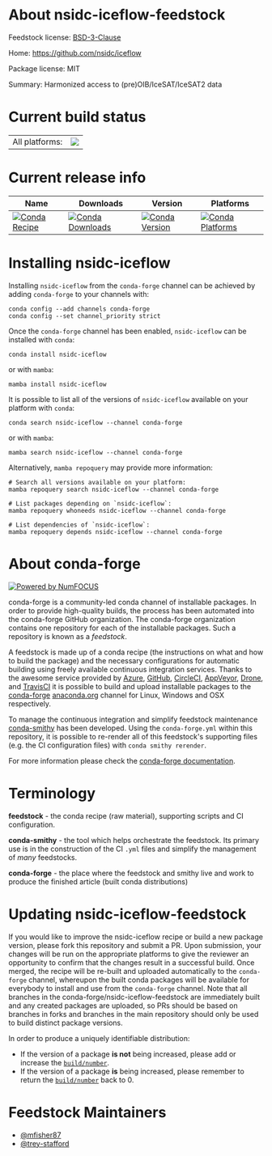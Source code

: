 About nsidc-iceflow-feedstock
=============================

Feedstock license: [BSD-3-Clause](https://github.com/conda-forge/nsidc-iceflow-feedstock/blob/main/LICENSE.txt)

Home: https://github.com/nsidc/iceflow

Package license: MIT

Summary: Harmonized access to (pre)OIB/IceSAT/IceSAT2 data

Current build status
====================


<table><tr><td>All platforms:</td>
    <td>
      <a href="https://dev.azure.com/conda-forge/feedstock-builds/_build/latest?definitionId=23165&branchName=main">
        <img src="https://dev.azure.com/conda-forge/feedstock-builds/_apis/build/status/nsidc-iceflow-feedstock?branchName=main">
      </a>
    </td>
  </tr>
</table>

Current release info
====================

| Name | Downloads | Version | Platforms |
| --- | --- | --- | --- |
| [![Conda Recipe](https://img.shields.io/badge/recipe-nsidc--iceflow-green.svg)](https://anaconda.org/conda-forge/nsidc-iceflow) | [![Conda Downloads](https://img.shields.io/conda/dn/conda-forge/nsidc-iceflow.svg)](https://anaconda.org/conda-forge/nsidc-iceflow) | [![Conda Version](https://img.shields.io/conda/vn/conda-forge/nsidc-iceflow.svg)](https://anaconda.org/conda-forge/nsidc-iceflow) | [![Conda Platforms](https://img.shields.io/conda/pn/conda-forge/nsidc-iceflow.svg)](https://anaconda.org/conda-forge/nsidc-iceflow) |

Installing nsidc-iceflow
========================

Installing `nsidc-iceflow` from the `conda-forge` channel can be achieved by adding `conda-forge` to your channels with:

```
conda config --add channels conda-forge
conda config --set channel_priority strict
```

Once the `conda-forge` channel has been enabled, `nsidc-iceflow` can be installed with `conda`:

```
conda install nsidc-iceflow
```

or with `mamba`:

```
mamba install nsidc-iceflow
```

It is possible to list all of the versions of `nsidc-iceflow` available on your platform with `conda`:

```
conda search nsidc-iceflow --channel conda-forge
```

or with `mamba`:

```
mamba search nsidc-iceflow --channel conda-forge
```

Alternatively, `mamba repoquery` may provide more information:

```
# Search all versions available on your platform:
mamba repoquery search nsidc-iceflow --channel conda-forge

# List packages depending on `nsidc-iceflow`:
mamba repoquery whoneeds nsidc-iceflow --channel conda-forge

# List dependencies of `nsidc-iceflow`:
mamba repoquery depends nsidc-iceflow --channel conda-forge
```


About conda-forge
=================

[![Powered by
NumFOCUS](https://img.shields.io/badge/powered%20by-NumFOCUS-orange.svg?style=flat&colorA=E1523D&colorB=007D8A)](https://numfocus.org)

conda-forge is a community-led conda channel of installable packages.
In order to provide high-quality builds, the process has been automated into the
conda-forge GitHub organization. The conda-forge organization contains one repository
for each of the installable packages. Such a repository is known as a *feedstock*.

A feedstock is made up of a conda recipe (the instructions on what and how to build
the package) and the necessary configurations for automatic building using freely
available continuous integration services. Thanks to the awesome service provided by
[Azure](https://azure.microsoft.com/en-us/services/devops/), [GitHub](https://github.com/),
[CircleCI](https://circleci.com/), [AppVeyor](https://www.appveyor.com/),
[Drone](https://cloud.drone.io/welcome), and [TravisCI](https://travis-ci.com/)
it is possible to build and upload installable packages to the
[conda-forge](https://anaconda.org/conda-forge) [anaconda.org](https://anaconda.org/)
channel for Linux, Windows and OSX respectively.

To manage the continuous integration and simplify feedstock maintenance
[conda-smithy](https://github.com/conda-forge/conda-smithy) has been developed.
Using the ``conda-forge.yml`` within this repository, it is possible to re-render all of
this feedstock's supporting files (e.g. the CI configuration files) with ``conda smithy rerender``.

For more information please check the [conda-forge documentation](https://conda-forge.org/docs/).

Terminology
===========

**feedstock** - the conda recipe (raw material), supporting scripts and CI configuration.

**conda-smithy** - the tool which helps orchestrate the feedstock.
                   Its primary use is in the construction of the CI ``.yml`` files
                   and simplify the management of *many* feedstocks.

**conda-forge** - the place where the feedstock and smithy live and work to
                  produce the finished article (built conda distributions)


Updating nsidc-iceflow-feedstock
================================

If you would like to improve the nsidc-iceflow recipe or build a new
package version, please fork this repository and submit a PR. Upon submission,
your changes will be run on the appropriate platforms to give the reviewer an
opportunity to confirm that the changes result in a successful build. Once
merged, the recipe will be re-built and uploaded automatically to the
`conda-forge` channel, whereupon the built conda packages will be available for
everybody to install and use from the `conda-forge` channel.
Note that all branches in the conda-forge/nsidc-iceflow-feedstock are
immediately built and any created packages are uploaded, so PRs should be based
on branches in forks and branches in the main repository should only be used to
build distinct package versions.

In order to produce a uniquely identifiable distribution:
 * If the version of a package **is not** being increased, please add or increase
   the [``build/number``](https://docs.conda.io/projects/conda-build/en/latest/resources/define-metadata.html#build-number-and-string).
 * If the version of a package **is** being increased, please remember to return
   the [``build/number``](https://docs.conda.io/projects/conda-build/en/latest/resources/define-metadata.html#build-number-and-string)
   back to 0.

Feedstock Maintainers
=====================

* [@mfisher87](https://github.com/mfisher87/)
* [@trey-stafford](https://github.com/trey-stafford/)

